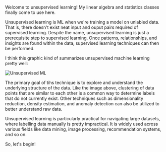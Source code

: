 Welcome to unsupervised learning! My linear algebra and statistics classes finally come to use here.

Unsupervised learning is ML when we're training a model on unlabled data. That is, there doesn't exist neat input and ouput pairs required of supervised learning. Despite the name, unsupervised learning is just a prerequisite step to supervised learning. Once patterns, relationships, and insights are found within the data, supervised learning techniques can then be performed. 

I think this graphic kind of summarizes unsupervised machine learning pretty well: 

![Unsupervised ML](https://eastgate-software.com/wp-content/uploads/2023/10/Unsupervised-Learning-Clustering.png)


The primary goal of tihs technique is to explore and understand the underlying structure of the data. Like the image above, clustering of data points that are similar to each other is a common way to determine labels that do not currently exist. Other techniques such as dimensionality reduction, density estimation, and anomaly detection can also be utilized to better understand raw data.

Unsupervised learning is particularly practical for navigating large datasets, where labelling data manually is pretty impractical. It is widely used across various fields like data mining, image processing, recommendation systems, and so on.

So, let's begin!
